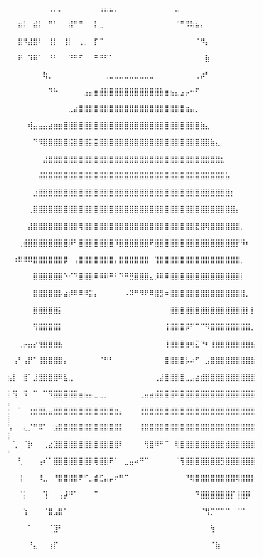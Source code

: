 ⠀⠀⠀⠀⠀⠀⠀⠀⢀⡀⡀⠀⠀⠀⠀⠀⠀⠀⢠⣤⣄⡀⠀⠀⠀⠀⠀⠀⠀⠀⠀⠀⠀⣀⠀⠀⠀⠀⠀⠀⠀⠀⠀⠀⠀⠀⠀⠀⠀⠀
⠀⠀⣶⡇⠀⣾⡇⠀⠛⠃⠀⠀⣾⠛⠛⠀⠀⡇⣀⠀⠀⠀⠀⠀⠀⠀⠀⠀⠀⠀⠀⠀⠀⠈⠛⠻⢷⣦⡄⠀⠀⠀⠀⠀⠀⠀⠀⠀⠀⠀
⠀⠀⣿⠻⣼⣿⠇⠀⢸⡇⠀⢸⡇⠀⢀⡀⠀⡏⠉⠀⠀⠀⠀⠀⠀⠀⠀⠀⠀⠀⠀⠀⠀⠀⠀⠀⠀⠈⠻⡄⠀⠀⠀⠀⠀⠀⠀⠀⠀⠀
⠀⠀⠟⠀⠹⠿⠁⠀⠘⠃⠀⠀⠙⠛⠋⠀⠀⠛⠛⠋⠁⠀⠀⠀⠀⠀⠀⠀⠀⠀⠀⠀⠀⠀⠀⠀⠀⠀⠀⣷⠀⠀⠀⠀⠀⠀⠀⠀⠀⠀
⠀⠀⠀⠀⠀⠀⠀⢷⡀⠀⠀⠀⠀⠀⠀⠀⠀⠀⠀⢀⣀⣀⣀⣀⣀⣀⣀⣀⣀⠀⠀⠀⠀⠀⠀⠀⠀⢀⡴⠃⠀⠀⠀⠀⠀⠀⠀⠀⠀⠀
⠀⠀⠀⠀⠀⠀⠀⠀⠙⠓⠀⠀⠀⠀⠀⣠⣤⣶⣾⣿⣿⣿⣿⣿⣿⣿⣿⣿⣿⣿⣷⣶⣦⣄⣠⡤⠒⠋⠀⠀⠀⠀⠀⠀⠀⠀⠀⠀⠀⠀
⠀⠀⠀⠀⠀⠀⠀⠀⠀⠀⠀⠀⣀⣴⣿⣿⣿⣿⣿⣿⣿⣿⣿⣿⣿⣿⣿⣿⣿⣿⣿⣿⣿⣿⣿⣶⣤⡀⠀⠀⠀⠀⠀⠀⠀⠀⠀⠀⠀⠀
⠀⠀⠀⠀⢾⣤⣤⣤⣴⣶⣶⣿⣿⣿⣿⣿⣿⣿⣿⣿⣿⣿⣿⣿⣿⣿⣿⣿⣿⣿⣿⣿⣿⣿⣿⣿⣿⣿⣷⣄⠀⠀⠀⠀⠀⠀⠀⠀⠀⠀
⠀⠀⠀⠀⠀⠙⠻⣿⣿⣿⣿⣿⣯⣿⣿⣿⣭⣭⣿⣿⣿⣿⣿⣿⣿⣿⣿⣿⣿⣿⣿⣿⣿⣿⣿⣿⣿⣿⣿⣿⣷⣄⠀⠀⠀⠀⠀⠀⠀⠀
⠀⠀⠀⠀⠀⠀⠀⣼⣿⣿⣿⣿⣿⣿⣿⣿⣿⣿⣿⣿⣿⣿⣿⣿⣿⣿⣿⣿⣿⣿⣿⣿⣿⣿⣿⣿⣿⣿⣿⣿⣿⣿⣆⠀⠀⠀⠀⠀⠀⠀
⠀⠀⠀⠀⠀⠀⣼⣿⣿⣿⣿⣿⣿⣿⣿⣿⣿⣿⣿⣿⣿⣿⣿⣿⣿⣿⣿⣿⣿⣿⣿⣿⣿⣿⣿⣿⣿⣿⣿⣿⣿⣿⣿⣧⠀⠀⠀⠀⠀⠀
⠀⠀⠀⠀⠀⣰⣿⣿⣿⣿⣿⣿⣿⣿⣿⣿⣿⣿⣿⣿⣿⣿⣿⣿⣿⣿⣿⣿⣿⣿⣿⣿⣿⣿⣿⣿⣿⣿⣿⣿⣿⣿⣿⣿⡆⠀⠀⠀⠀⠀
⠀⠀⠀⠀⢀⣿⣿⣿⣿⣿⣿⣿⣿⣿⣿⣿⣿⣿⣿⣿⣿⣿⣿⣿⣿⣿⣿⣿⣿⣿⣿⣿⣿⣿⣿⣿⣿⣿⣿⣿⣿⣿⣿⣿⣿⡄⠀⠀⠀⠀
⠀⠀⠀⠀⣼⣿⣿⣿⣿⣿⣿⣿⣿⣿⢿⣿⣿⣿⣿⣿⣿⣿⣿⣿⣿⣿⣿⣿⣿⣿⣿⣿⣿⣿⣿⣿⣿⣟⣿⢿⣿⣿⣿⣿⣿⣿⡀⠀⠀⠀
⠀⠀⢀⣾⣿⣿⣿⣿⣿⣿⣿⣿⡿⠃⣿⣿⣿⣿⣿⣿⣿⠹⣿⣿⣿⣿⣿⣿⠟⣿⣿⣿⣿⣿⣿⣿⣿⣿⣿⣿⣿⣿⣿⣿⣿⡟⠻⠆⠀⠀
⠀⠰⠿⠿⠿⣿⣿⣿⣿⣿⣿⡿⠀⢠⣿⣿⣿⣿⣿⣿⣿⡄⣿⣿⣿⣿⣿⣿⠀⢹⣿⣿⣿⣿⣿⣿⣿⣿⣿⣿⣿⣿⣿⣿⣿⣿⡀⠀⠀⠀
⠀⠀⠀⠀⠀⣿⣿⣿⣿⣿⣿⠑⠊⠙⣿⣿⣿⠿⠿⠿⠛⠃⠙⠛⣛⣿⣿⣿⣄⡸⠿⠿⣿⣿⣿⣿⣿⣿⣿⣿⣿⣿⣿⣿⣿⣿⡇⠀⠀⠀
⠀⠀⠀⠀⠀⣿⣿⣿⣿⣿⡧⣴⡾⠿⠿⠿⣭⡄⠀⠀⠀⠀⠀⠠⠽⠛⠻⠟⠿⣿⣻⠶⣿⣿⣿⣿⣿⣿⣿⣿⣿⣿⣿⣿⣿⣿⣿⡀⠀⠀
⠀⠀⠀⠀⠀⣿⣿⣿⣿⣿⡅⠀⠀⠀⠀⠀⠀⠀⠀⠀⠀⠀⠀⠀⠀⠀⠀⠀⠀⠀⠀⠀⣿⣿⣿⣿⣿⣿⣿⣿⣿⣿⣿⣿⣿⣿⣿⡇⡇⠀
⠀⠀⠀⠀⠀⢻⣿⣿⣿⣿⡇⠀⠀⠀⠀⠀⠀⠀⠀⠀⠀⠀⠀⠀⠀⠀⠀⠀⠀⠀⠀⢸⣿⣿⣿⡿⠋⠉⠉⠻⣿⣿⣿⣿⣿⣿⣿⣿⡀⠀
⠀⠀⢀⡤⣤⡔⢻⣿⣿⣿⣧⠀⠀⠀⠀⠀⠀⠀⠀⠀⠀⠀⠀⠀⠀⠀⠀⠀⠀⠀⠀⢸⣿⣿⣿⣷⢾⣍⠙⠆⢸⣿⣿⣿⣿⣿⣿⣿⣦⠀
⠀⢠⠃⢠⡟⠁⢸⣿⣿⣿⣿⡄⠀⠀⠀⠀⠀⠀⠈⠛⠃⠀⠀⠀⠀⠀⠀⠀⠀⠀⠀⣿⣿⣿⣿⡧⠴⠋⠀⣠⣿⣿⣿⣿⣿⣿⣿⣿⣷⠀
⣦⡇⠀⣿⠁⣸⣻⣿⣿⣿⠿⣧⣀⠀⠀⠀⠀⠀⠀⠀⠀⠀⠀⠀⠀⠀⠀⠀⠀⢀⣼⣿⣿⣿⣿⣀⣠⣴⣾⣿⣿⣿⣿⣿⣿⣿⣿⣿⣿⠀
⡇⢻⠀⠻⠀⠉⠀⠉⠻⣿⣿⣿⣿⣿⣶⣦⣤⣀⣀⡀⠀⠀⠀⠀⠀⠀⢀⣤⣴⣾⣿⣿⣿⠿⣿⣿⣿⣿⣿⣿⣿⣿⣿⣿⣿⣿⣿⣿⣿⡄
⡇⠀⠁⠀⢰⣾⣿⣧⣤⣿⣿⣿⣿⣿⣿⣿⣿⣿⣿⣿⣿⣶⡄⠀⠀⠀⢸⣿⣿⣿⣿⣿⣾⣿⣿⣿⣿⣿⣿⣿⣿⣿⣿⣿⣿⣿⣿⣿⣿⡇
⢣⠀⠀⣄⡈⠛⠿⠁⠀⣰⣿⣿⣿⣿⣿⣿⣿⣿⣿⣿⣿⣿⡇⠀⠀⠀⢸⣿⣿⣿⣿⣿⣿⣿⣿⣿⣿⣿⣿⣿⣿⣿⣿⣿⣿⣿⣿⣿⣿⡇
⠀⢁⠀⠈⡷⠀⠀⢀⣔⣹⣿⣿⣿⣿⣿⣿⣿⣿⣿⣿⣿⣿⠇⠀⠀⠀⠀⢻⣿⠿⠛⠉⠀⢿⣿⣿⣿⣿⣿⣿⣿⣿⣟⣾⣿⣿⣿⣿⣿⠃
⠀⠀⢃⠀⠀⠀⢠⠎⠁⣿⣿⣿⣿⣿⣿⣿⡿⢿⣿⣿⠟⠁⠀⣀⣤⠴⠛⠉⠀⠀⠀⠀⠀⠈⢻⣿⣿⣿⣿⣿⣿⣿⣻⣿⣿⣿⣿⣿⣿⠀
⠀⠀⢸⠀⠀⠀⠸⣀⠀⠘⣿⣿⣿⣿⠟⠋⣀⣾⣋⣤⡤⠖⠛⠉⠀⠀⠀⠀⠀⠀⠀⠀⠀⠀⠀⠙⢿⣿⣿⣿⣿⣿⣿⣿⣿⢿⣿⣿⡇⠀
⠀⠀⠈⡅⠀⠀⠀⢹⠀⠀⢠⡼⠛⠁⠀⠀⠀⠉⠀⠀⠀⠀⠀⠀⠀⠀⠀⠀⠀⠀⠀⠀⠀⠀⠀⠀⠀⠙⣿⣿⣿⣿⣿⣿⡏⢸⣿⡿⠀⠀
⠀⠀⠀⢱⠀⠀⠀⠈⣿⣠⣿⠁⠀⠀⠀⠀⠀⠀⠀⠀⠀⠀⠀⠀⠀⠀⠀⠀⠀⠀⠀⠀⠀⠀⠀⠀⠀⠀⠈⢻⡉⠉⠉⠉⠀⠈⠉⠀⠀⠀
⠀⠀⠀⠀⠁⠀⠀⠀⠈⣹⠃⠀⠀⠀⠀⠀⠀⠀⠀⠀⠀⠀⠀⠀⠀⠀⠀⠀⠀⠀⠀⠀⠀⠀⠀⠀⠀⠀⠀⠀⢳⠀⠀⠀⠀⠀⠀⠀⠀⠀
⠀⠀⠀⠀⠘⣄⠀⠀⢰⡏⠀⠀⠀⠀⠀⠀⠀⠀⠀⠀⠀⠀⠀⠀⠀⠀⠀⠀⠀⠀⠀⠀⠀⠀⠀⠀⠀⠀⠀⠀⠈⣷⠀⠀⠀⠀⠀⠀⠀⠀
